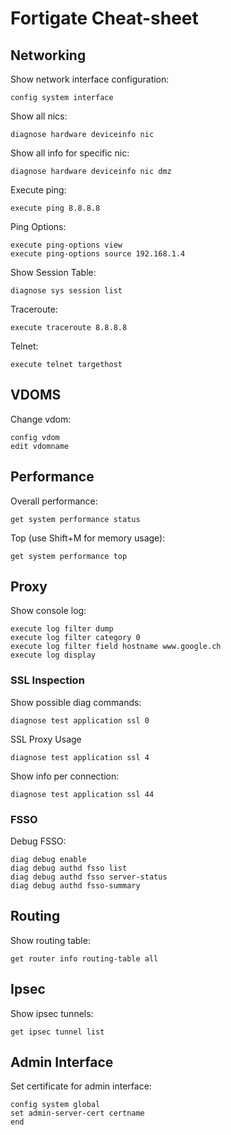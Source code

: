 # Fortigate Cheat-sheet

## Networking

Show network interface configuration:

    config system interface

Show all nics:

    diagnose hardware deviceinfo nic

Show all info for specific nic:

    diagnose hardware deviceinfo nic dmz

Execute ping:

    execute ping 8.8.8.8

Ping Options:

    execute ping-options view
    execute ping-options source 192.168.1.4

Show Session Table:

    diagnose sys session list

Traceroute:

    execute traceroute 8.8.8.8

Telnet:

    execute telnet targethost

## VDOMS

Change vdom:

    config vdom
    edit vdomname

## Performance

Overall performance:

    get system performance status

Top (use Shift+M for memory usage):

    get system performance top

## Proxy

Show console log: 

    execute log filter dump
    execute log filter category 0
    execute log filter field hostname www.google.ch
    execute log display

### SSL Inspection

Show possible diag commands:

    diagnose test application ssl 0

SSL Proxy Usage

    diagnose test application ssl 4

Show info per connection:

    diagnose test application ssl 44

### FSSO

Debug FSSO:

    diag debug enable
    diag debug authd fsso list
    diag debug authd fsso server-status
    diag debug authd fsso-summary

## Routing

Show routing table:

    get router info routing-table all

## Ipsec

Show ipsec tunnels:

    get ipsec tunnel list 

## Admin Interface

Set certificate for admin interface:

    config system global
    set admin-server-cert certname
    end
